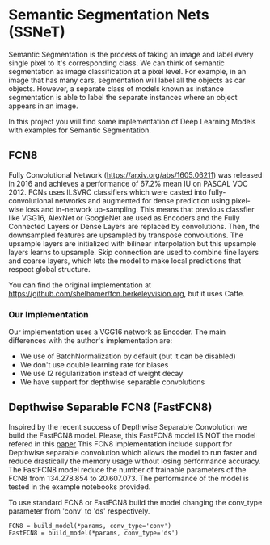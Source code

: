 # Semantic Segmentation Nets (SSNeT)
Semantic Segmentation is the process of taking an image and label every single pixel to it's corresponding class. We can think of semantic segmentation as image classification at a pixel level. For example, in an image that has many cars, segmentation will label all the objects as car objects. However, a separate class of models known as instance segmentation is able to label the separate instances where an object appears in an image.

In this project you will find some implementation of Deep Learning Models with examples for Semantic Segmentation.

## FCN8
Fully Convolutional Network (https://arxiv.org/abs/1605.06211) was released in 2016 and achieves a performance of 67.2% mean IU on PASCAL VOC 2012. FCNs uses ILSVRC classifiers which were casted into fully-convolutional networks and augmented for dense prediction using pixel-wise loss and in-network up-sampling. This means that previous classfier like VGG16, AlexNet or GoogleNet are used as Encoders and the Fully Connected Layers or Dense Layers are replaced by convolutions. Then, the downsampled features are upsampled by transpose convolutions. The upsample layers are initialized with bilinear interpolation but this upsample layers learns to upsample. Skip connection are used to combine fine layers and coarse layers, which lets the model to make local predictions that respect global structure.

You can find the original implementation at https://github.com/shelhamer/fcn.berkeleyvision.org, but it uses Caffe.

### Our Implementation
Our implementation uses a VGG16 network as Encoder. The main differences with the author's implementation are:
* We use of BatchNormalization by default (but it can be disabled)
* We don't use double learning rate for biases
* We use l2 regularization instead of weight decay
* We have support for depthwise separable convolutions

## Depthwise Separable FCN8 (FastFCN8)
Inspired by the recent success of Depthwise Separable Convolution we build the FastFCN8 model. Please, this FastFCN8 model IS NOT the model refered in this [paper](https://paperswithcode.com/paper/fastfcn-rethinking-dilated-convolution-in-the)
This FCN8 implementation include support for Depthwise separable convolution which allows the model to run faster and reduce drastically the memory usage without losing performance accuracy. The FastFCN8 model reduce the number of trainable parameters of the FCN8 from 134.278.854 to 20.607.073. The performance of the model is tested in the example notebooks provided.

To use standard FCN8 or FastFCN8 build the model changing the conv_type parameter from 'conv' to 'ds' respectively.

```
FCN8 = build_model(*params, conv_type='conv')
FastFCN8 = build_model(*params, conv_type='ds')

```
